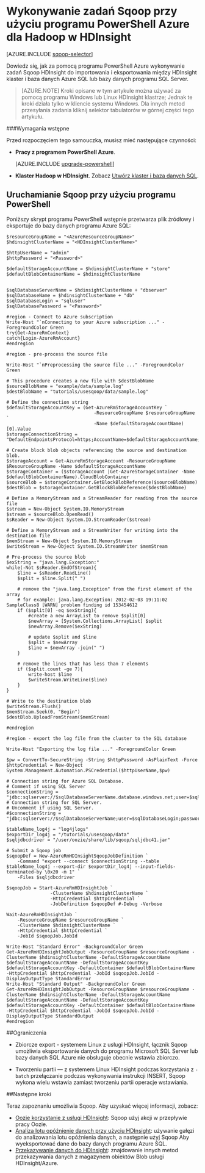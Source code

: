 <properties
    pageTitle="Używanie Hadoop Sqoop w HDInsight | Microsoft Azure"
    description="Dowiedz się, jak za pomocą programu PowerShell Azure na stacji roboczej uruchom Sqoop importowanie i eksportowanie między klaster Hadoop i bazy danych programu Azure SQL."
    editor="cgronlun"
    manager="jhubbard"
    services="hdinsight"
    documentationCenter=""
    tags="azure-portal"
    authors="mumian"/>

<tags
    ms.service="hdinsight"
    ms.workload="big-data"
    ms.tgt_pltfrm="na"
    ms.devlang="na"
    ms.topic="article"
    ms.date="09/02/2016"
    ms.author="jgao"/>

# <a name="run-sqoop-jobs-using-azure-powershell-for-hadoop-in-hdinsight"></a>Wykonywanie zadań Sqoop przy użyciu programu PowerShell Azure dla Hadoop w HDInsight

[AZURE.INCLUDE [sqoop-selector](../../includes/hdinsight-selector-use-sqoop.md)]

Dowiedz się, jak za pomocą programu PowerShell Azure wykonywanie zadań Sqoop HDInsight do importowania i eksportowania między HDInsight klaster i baza danych Azure SQL lub bazy danych programu SQL Server.

> [AZURE.NOTE] Kroki opisane w tym artykule można używać za pomocą programu Windows lub Linux HDInsight klastrze; Jednak te kroki działa tylko w kliencie systemu Windows. Dla innych metod przesyłania zadania kliknij selektor tabulatorów w górnej części tego artykułu.


###<a name="prerequisites"></a>Wymagania wstępne

Przed rozpoczęciem tego samouczka, musisz mieć następujące czynności:

- **Pracy z programem PowerShell Azure**.

    [AZURE.INCLUDE [upgrade-powershell](../../includes/hdinsight-use-latest-powershell.md)]

- **Klaster Hadoop w HDInsight**. Zobacz [Utwórz klaster i baza danych SQL](hdinsight-use-sqoop.md#create-cluster-and-sql-database).

    
## <a name="run-sqoop-using-powershell"></a>Uruchamianie Sqoop przy użyciu programu PowerShell

Poniższy skrypt programu PowerShell wstępnie przetwarza plik źródłowy i eksportuje do bazy danych programu Azure SQL:

    $resourceGroupName = "<AzureResourceGroupName>"
    $hdinsightClusterName = "<HDInsightClusterName>"

    $httpUserName = "admin"
    $httpPassword = "<Password>"

    $defaultStorageAccountName = $hdinsightClusterName + "store"
    $defaultBlobContainerName = $hdinsightClusterName


    $sqlDatabaseServerName = $hdinsightClusterName + "dbserver"
    $sqlDatabaseName = $hdinsightClusterName + "db"
    $sqlDatabaseLogin = "sqluser"
    $sqlDatabasePassword = "<Password>"

    #region - Connect to Azure subscription
    Write-Host "`nConnecting to your Azure subscription ..." -ForegroundColor Green
    try{Get-AzureRmContext}
    catch{Login-AzureRmAccount}
    #endregion
        
    #region - pre-process the source file
        
    Write-Host "`nPreprocessing the source file ..." -ForegroundColor Green
        
    # This procedure creates a new file with $destBlobName
    $sourceBlobName = "example/data/sample.log"
    $destBlobName = "tutorials/usesqoop/data/sample.log"
        
    # Define the connection string
    $defaultStorageAccountKey = (Get-AzureRmStorageAccountKey `
                                    -ResourceGroupName $resourceGroupName `
                                    -Name $defaultStorageAccountName)[0].Value
    $storageConnectionString = "DefaultEndpointsProtocol=https;AccountName=$defaultStorageAccountName;AccountKey=$defaultStorageAccountKey"
        
    # Create block blob objects referencing the source and destination blob.
    $storageAccount = Get-AzureRmStorageAccount -ResourceGroupName $ResourceGroupName -Name $defaultStorageAccountName
    $storageContainer = ($storageAccount |Get-AzureStorageContainer -Name $defaultBlobContainerName).CloudBlobContainer
    $sourceBlob = $storageContainer.GetBlockBlobReference($sourceBlobName)
    $destBlob = $storageContainer.GetBlockBlobReference($destBlobName)
        
    # Define a MemoryStream and a StreamReader for reading from the source file
    $stream = New-Object System.IO.MemoryStream
    $stream = $sourceBlob.OpenRead()
    $sReader = New-Object System.IO.StreamReader($stream)
        
    # Define a MemoryStream and a StreamWriter for writing into the destination file
    $memStream = New-Object System.IO.MemoryStream
    $writeStream = New-Object System.IO.StreamWriter $memStream
        
    # Pre-process the source blob
    $exString = "java.lang.Exception:"
    while(-Not $sReader.EndOfStream){
        $line = $sReader.ReadLine()
        $split = $line.Split(" ")
        
        # remove the "java.lang.Exception" from the first element of the array
        # for example: java.lang.Exception: 2012-02-03 19:11:02 SampleClass8 [WARN] problem finding id 153454612
        if ($split[0] -eq $exString){
            #create a new ArrayList to remove $split[0]
            $newArray = [System.Collections.ArrayList] $split
            $newArray.Remove($exString)
        
            # update $split and $line
            $split = $newArray
            $line = $newArray -join(" ")
        }
        
        # remove the lines that has less than 7 elements
        if ($split.count -ge 7){
            write-host $line
            $writeStream.WriteLine($line)
        }
    }
        
    # Write to the destination blob
    $writeStream.Flush()
    $memStream.Seek(0, "Begin")
    $destBlob.UploadFromStream($memStream)
        
    #endregion
        
    #region - export the log file from the cluster to the SQL database
        
    Write-Host "Exporting the log file ..." -ForegroundColor Green

    $pw = ConvertTo-SecureString -String $httpPassword -AsPlainText -Force
    $httpCredential = New-Object System.Management.Automation.PSCredential($httpUserName,$pw)
        
    # Connection string for Azure SQL Database.
    # Comment if using SQL Server
    $connectionString = "jdbc:sqlserver://$sqlDatabaseServerName.database.windows.net;user=$sqlDatabaseLogin@$sqlDatabaseServerName;password=$sqlDatabasePassword;database=$sqlDatabaseName"
    # Connection string for SQL Server.
    # Uncomment if using SQL Server.
    #$connectionString = "jdbc:sqlserver://$sqlDatabaseServerName;user=$sqlDatabaseLogin;password=$sqlDatabasePassword;database=$sqlDatabaseName"
        
    $tableName_log4j = "log4jlogs"
    $exportDir_log4j = "/tutorials/usesqoop/data"
    $sqljdbcdriver = "/user/oozie/share/lib/sqoop/sqljdbc41.jar"
        
    # Submit a Sqoop job
    $sqoopDef = New-AzureRmHDInsightSqoopJobDefinition `
        -Command "export --connect $connectionString --table $tableName_log4j --export-dir $exportDir_log4j --input-fields-terminated-by \0x20 -m 1" `
        -Files $sqljdbcdriver

    $sqoopJob = Start-AzureRmHDInsightJob `
                    -ClusterName $hdinsightClusterName `
                    -HttpCredential $httpCredential `
                    -JobDefinition $sqoopDef #-Debug -Verbose

    Wait-AzureRmHDInsightJob `
        -ResourceGroupName $resourceGroupName `
        -ClusterName $hdinsightClusterName `
        -HttpCredential $httpCredential `
        -JobId $sqoopJob.JobId
        
    Write-Host "Standard Error" -BackgroundColor Green
    Get-AzureRmHDInsightJobOutput -ResourceGroupName $resourceGroupName -ClusterName $hdinsightClusterName -DefaultStorageAccountName $defaultStorageAccountName -DefaultStorageAccountKey $defaultStorageAccountKey -DefaultContainer $defaultBlobContainerName -HttpCredential $httpCredential -JobId $sqoopJob.JobId -DisplayOutputType StandardError
    Write-Host "Standard Output" -BackgroundColor Green
    Get-AzureRmHDInsightJobOutput -ResourceGroupName $resourceGroupName -ClusterName $hdinsightClusterName -DefaultStorageAccountName $defaultStorageAccountName -DefaultStorageAccountKey $defaultStorageAccountKey -DefaultContainer $defaultBlobContainerName -HttpCredential $httpCredential -JobId $sqoopJob.JobId -DisplayOutputType StandardOutput
    #endregion

##<a name="limitations"></a>Ograniczenia

* Zbiorcze export - systemem Linux z usługi HDInsight, łącznik Sqoop umożliwia eksportowanie danych do programu Microsoft SQL Server lub bazy danych SQL Azure nie obsługuje obecnie wstawia zbiorczo.

* Tworzeniu partii — z systemem Linux HDInsight podczas korzystania z `-batch` przełączanie podczas wykonywania instrukcji INSERT, Sqoop wykona wielu wstawia zamiast tworzeniu partii operacje wstawiania.

##<a name="next-steps"></a>Następne kroki

Teraz zapoznaniu umożliwia Sqoop. Aby uzyskać więcej informacji, zobacz:

- [Oozie korzystanie z usługi HDInsight](hdinsight-use-oozie.md): Sqoop użyj akcji w przepływie pracy Oozie.
- [Analiza lotu opóźnienie danych przy użyciu HDInsight](hdinsight-analyze-flight-delay-data.md): używanie gałęzi do analizowania lotu opóźnienia danych, a następnie użyj Sqoop Aby wyeksportować dane do bazy danych programu Azure SQL.
- [Przekazywanie danych do HDInsight](hdinsight-upload-data.md): znajdowanie innych metod przekazywania danych z magazynem obiektów Blob usługi HDInsight/Azure.


[sqoop-user-guide-1.4.4]: https://sqoop.apache.org/docs/1.4.4/SqoopUserGuide.html
